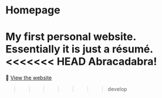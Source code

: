 # Homepage

My first personal website. Essentially it is just a résumé.
<<<<<<< HEAD
Abracadabra!
=======

🔗 [View the website](https://ilavruk.github.io/homepage/)
>>>>>>> develop
